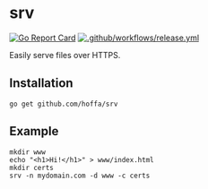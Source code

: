# srv

[![Go Report Card](https://goreportcard.com/badge/github.com/hoffa/srv)](https://goreportcard.com/report/github.com/hoffa/srv)
[![.github/workflows/release.yml](https://github.com/hoffa/srv/actions/workflows/release.yml/badge.svg)](https://github.com/hoffa/srv/actions/workflows/release.yml)

Easily serve files over HTTPS.

## Installation

```
go get github.com/hoffa/srv
```

## Example

```
mkdir www
echo "<h1>Hi!</h1>" > www/index.html
mkdir certs
srv -n mydomain.com -d www -c certs
```
